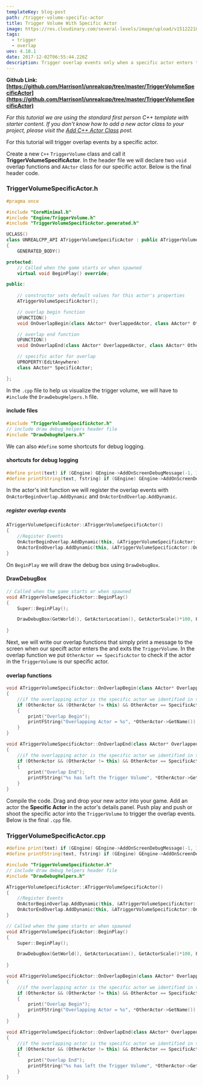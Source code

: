 ```yaml
---
templateKey: blog-post
path: /trigger-volume-specific-actor
title: Trigger Volume With Specific Actor
image: https://res.cloudinary.com/several-levels/image/upload/v1512221876/trigger-box-specific-actor_jtm9pb.jpg
tags:
  - trigger
  - overlap
uev: 4.18.1
date: 2017-12-02T06:55:44.226Z
description: Trigger overlap events only when a specific actor enters the TriggerVolume.
---
```

**Github Link: [https://github.com/Harrison1/unrealcpp/tree/master/TriggerVolumeSpecificActor](https://github.com/Harrison1/unrealcpp/tree/master/TriggerVolumeSpecificActor)**

*For this tutorial we are using the standard first person C++ template with starter content. If you don't know how to add a new actor class to your project, please visit the [Add C++ Actor Class](/add-actor-class) post.*

For this tutorial will trigger overlap events by a specific actor. 

Create a new `C++` `TriggerVolume` class and call it **TriggerVolumeSpecificActor**. In the header file we will declare two `void` overlap functions and `AActor` class for our specific actor. Below is the final header code.

### TriggerVolumeSpecificActor.h
```cpp
#pragma once

#include "CoreMinimal.h"
#include "Engine/TriggerVolume.h"
#include "TriggerVolumeSpecificActor.generated.h"

UCLASS()
class UNREALCPP_API ATriggerVolumeSpecificActor : public ATriggerVolume
{
	GENERATED_BODY()

protected:
	// Called when the game starts or when spawned
	virtual void BeginPlay() override;

public:
	
	// constructor sets default values for this actor's properties
	ATriggerVolumeSpecificActor();

	// overlap begin function
	UFUNCTION()
	void OnOverlapBegin(class AActor* OverlappedActor, class AActor* OtherActor);

	// overlap end function
	UFUNCTION()
	void OnOverlapEnd(class AActor* OverlappedActor, class AActor* OtherActor);

	// specific actor for overlap
	UPROPERTY(EditAnywhere)
	class AActor* SpecificActor;

};
```

In the `.cpp` file to help us visualize the trigger volume, we will have to `#include` the `DrawDebugHelpers.h` file.

#### include files
```cpp
#include "TriggerVolumeSpecificActor.h"
// include draw debug helpers header file
#include "DrawDebugHelpers.h"
```

We can also `#define` some shortcuts for debug logging.

#### shortcuts for debug logging
```cpp
#define print(text) if (GEngine) GEngine->AddOnScreenDebugMessage(-1, 1.5, FColor::Green,text)
#define printFString(text, fstring) if (GEngine) GEngine->AddOnScreenDebugMessage(-1, 5.f, FColor::Green, FString::Printf(TEXT(text), fstring))
```

In the actor's init function we will register the overlap events with `OnActorBeginOverlap.AddDynamic` and `OnActorEndOverlap.AddDynamic`. 

##### register overlap events
```cpp
ATriggerVolumeSpecificActor::ATriggerVolumeSpecificActor()
{
    //Register Events
    OnActorBeginOverlap.AddDynamic(this, &ATriggerVolumeSpecificActor::OnOverlapBegin);
    OnActorEndOverlap.AddDynamic(this, &ATriggerVolumeSpecificActor::OnOverlapEnd);
}
```

On `BeginPlay` we will draw the debug box using `DrawDebugBox`.

#### DrawDebugBox
```cpp
// Called when the game starts or when spawned
void ATriggerVolumeSpecificActor::BeginPlay()
{
	Super::BeginPlay();

	DrawDebugBox(GetWorld(), GetActorLocation(), GetActorScale()*100, FColor::Turquoise, true, -1, 0, 5);
	
}
```

Next, we will write our overlap functions that simply print a message to the screen when our specift actor enters the and exits the `TriggerVolume`. In the overlap function we put `OtherActor == SpecificActor` to check if the actor in the `TriggerVolume` is our specific actor.

#### overlap functions
```cpp
void ATriggerVolumeSpecificActor::OnOverlapBegin(class AActor* OverlappedActor, class AActor* OtherActor)
{
    //if the overlapping actor is the specific actor we identified in the editor
    if (OtherActor && (OtherActor != this) && OtherActor == SpecificActor )
    {
        print("Overlap Begin");
        printFString("Overlapping Actor = %s", *OtherActor->GetName());
    }
}

void ATriggerVolumeSpecificActor::OnOverlapEnd(class AActor* OverlappedActor, class AActor* OtherActor)
{
    //if the overlapping actor is the specific actor we identified in the editor
    if (OtherActor && (OtherActor != this) && OtherActor == SpecificActor )
    {
        print("Overlap End");
        printFString("%s has left the Trigger Volume", *OtherActor->GetName());
    }
}
```

Compile the code. Drag and drop your new actor into your game. Add an actor the **Specific Actor** in the actor's details panel. Push play and push or shoot the specific actor into the `TriggerVolume` to trigger the overlap events. Below is the final `.cpp` file.

### TriggerVolumeSpecificActor.cpp
```cpp
#define print(text) if (GEngine) GEngine->AddOnScreenDebugMessage(-1, 1.5, FColor::Green,text)
#define printFString(text, fstring) if (GEngine) GEngine->AddOnScreenDebugMessage(-1, 5.f, FColor::Green, FString::Printf(TEXT(text), fstring))

#include "TriggerVolumeSpecificActor.h"
// include draw debug helpers header file
#include "DrawDebugHelpers.h"

ATriggerVolumeSpecificActor::ATriggerVolumeSpecificActor()
{
    //Register Events
    OnActorBeginOverlap.AddDynamic(this, &ATriggerVolumeSpecificActor::OnOverlapBegin);
    OnActorEndOverlap.AddDynamic(this, &ATriggerVolumeSpecificActor::OnOverlapEnd);
}

// Called when the game starts or when spawned
void ATriggerVolumeSpecificActor::BeginPlay()
{
	Super::BeginPlay();

	DrawDebugBox(GetWorld(), GetActorLocation(), GetActorScale()*100, FColor::Turquoise, true, -1, 0, 5);
	
}

void ATriggerVolumeSpecificActor::OnOverlapBegin(class AActor* OverlappedActor, class AActor* OtherActor)
{
    //if the overlapping actor is the specific actor we identified in the editor
    if (OtherActor && (OtherActor != this) && OtherActor == SpecificActor )
    {
        print("Overlap Begin");
        printFString("Overlapping Actor = %s", *OtherActor->GetName());
    }
}

void ATriggerVolumeSpecificActor::OnOverlapEnd(class AActor* OverlappedActor, class AActor* OtherActor)
{
    //if the overlapping actor is the specific actor we identified in the editor
    if (OtherActor && (OtherActor != this) && OtherActor == SpecificActor )
    {
        print("Overlap End");
        printFString("%s has left the Trigger Volume", *OtherActor->GetName());
    }
}

```